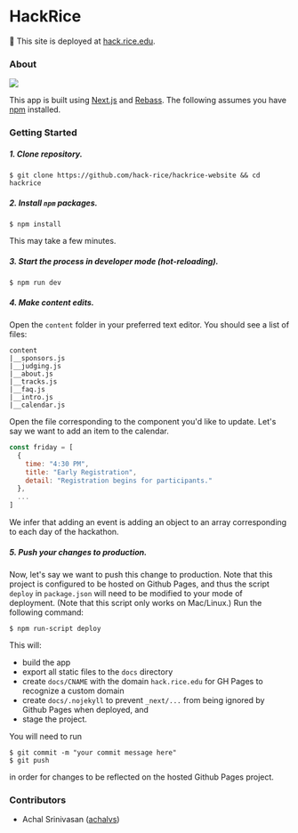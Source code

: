 # HackRice

🚀 This site is deployed at [hack.rice.edu](https://hack.rice.edu).

### About

![](https://i.imgur.com/Rc6yZAC.png)

This app is built using [Next.js](https://github.com/zeit/next.js/) and [Rebass](https://rebassjs.org). The following assumes you have [npm](https://www.npmjs.com/) installed.

### Getting Started

##### 1. Clone repository.

```
$ git clone https://github.com/hack-rice/hackrice-website && cd hackrice
```

##### 2. Install `npm` packages.

```
$ npm install
```

This may take a few minutes.

##### 3. Start the process in developer mode (hot-reloading).

```
$ npm run dev
```

##### 4. Make content edits.

Open the `content` folder in your preferred text editor. You should see a list of files:

```
content
|__sponsors.js
|__judging.js
|__about.js
|__tracks.js
|__faq.js
|__intro.js
|__calendar.js
```

Open the file corresponding to the component you'd like to update. Let's say we want to add an item
to the calendar.

```javascript
const friday = [
  {
    time: "4:30 PM",
    title: "Early Registration",
    detail: "Registration begins for participants."
  },
  ...
]
```

We infer that adding an event is adding an object to an array corresponding to each day of the hackathon.

##### 5. Push your changes to production.

Now, let's say we want to push this change to production. Note that this project is configured to be hosted
on Github Pages, and thus the script `deploy` in `package.json` will need to be modified to your
mode of deployment. (Note that this script only works on Mac/Linux.) Run the following command:

```
$ npm run-script deploy
```

This will:
- build the app
- export all static files to the `docs` directory
- create `docs/CNAME` with the domain `hack.rice.edu` for GH Pages to recognize a custom domain
- create `docs/.nojekyll` to prevent `_next/...` from being ignored by Github Pages when deployed, and
- stage the project. 

You will need to run

```
$ git commit -m "your commit message here"
$ git push
```
in order for changes to be reflected on the hosted Github Pages project.

### Contributors

- Achal Srinivasan ([achalvs](https://github.com/achalvs))